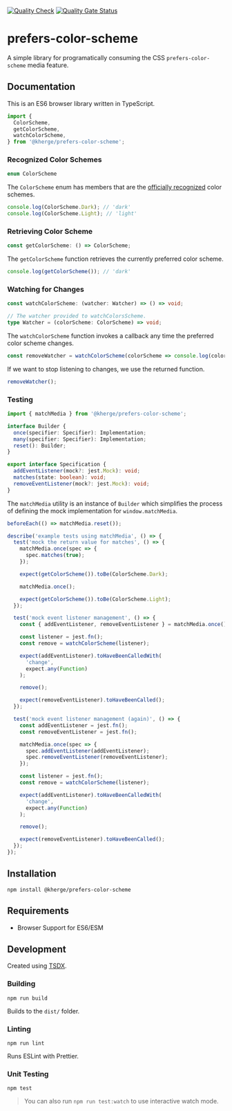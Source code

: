 [![Quality Check](https://github.com/kherge/js.prefers-color-scheme/actions/workflows/test.yml/badge.svg)](https://github.com/kherge/js.prefers-color-scheme/actions/workflows/test.yml)
[![Quality Gate Status](https://sonarcloud.io/api/project_badges/measure?project=kherge_js.prefers-color-scheme&metric=alert_status)](https://sonarcloud.io/dashboard?id=kherge_js.prefers-color-scheme)

# prefers-color-scheme

A simple library for programatically consuming the CSS `prefers-color-scheme` media feature.

## Documentation

This is an ES6 browser library written in TypeScript.

```ts
import {
  ColorScheme,
  getColorScheme,
  watchColorScheme,
} from '@kherge/prefers-color-scheme';
```

### Recognized Color Schemes

```ts
enum ColorScheme
```

The `ColorScheme` enum has members that are the [officially recognized][] color schemes.

```ts
console.log(ColorScheme.Dark); // 'dark'
console.log(ColorScheme.Light); // 'light'
```

[officially recognized]: https://developer.mozilla.org/en-US/docs/Web/CSS/@media/prefers-color-scheme#syntax

### Retrieving Color Scheme

```ts
const getColorScheme: () => ColorScheme;
```

The `getColorScheme` function retrieves the currently preferred color scheme.

```ts
console.log(getColorScheme()); // 'dark'
```

### Watching for Changes

```ts
const watchColorScheme: (watcher: Watcher) => () => void;

// The watcher provided to watchColorsScheme.
type Watcher = (colorScheme: ColorScheme) => void;
```

The `watchColorScheme` function invokes a callback any time the preferred color
scheme changes.

```ts
const removeWatcher = watchColorScheme(colorScheme => console.log(colorScheme));
```

If we want to stop listening to changes, we use the returned function.

```ts
removeWatcher();
```

### Testing

```ts
import { matchMedia } from '@kherge/prefers-color-scheme';

interface Builder {
  once(specifier: Specifier): Implementation;
  many(specifier: Specifier): Implementation;
  reset(): Builder;
}

export interface Specification {
  addEventListener(mock?: jest.Mock): void;
  matches(state: boolean): void;
  removeEventListener(mock?: jest.Mock): void;
}
```

The `matchMedia` utility is an instance of `Builder` which simplifies the process of defining
the mock implementation for `window.matchMedia`.

```ts
beforeEach(() => matchMedia.reset());

describe('example tests using matchMedia', () => {
  test('mock the return value for matches', () => {
    matchMedia.once(spec => {
      spec.matches(true);
    });

    expect(getColorScheme()).toBe(ColorScheme.Dark);

    matchMedia.once();

    expect(getColorScheme()).toBe(ColorScheme.Light);
  });

  test('mock event listener management', () => {
    const { addEventListener, removeEventListener } = matchMedia.once();

    const listener = jest.fn();
    const remove = watchColorScheme(listener);

    expect(addEventListener).toHaveBeenCalledWith(
      'change',
      expect.any(Function)
    );

    remove();

    expect(removeEventListener).toHaveBeenCalled();
  });

  test('mock event listener management (again)', () => {
    const addEventListener = jest.fn();
    const removeEventListener = jest.fn();

    matchMedia.once(spec => {
      spec.addEventListener(addEventListener);
      spec.removeEventListener(removeEventListener);
    });

    const listener = jest.fn();
    const remove = watchColorScheme(listener);

    expect(addEventListener).toHaveBeenCalledWith(
      'change',
      expect.any(Function)
    );

    remove();

    expect(removeEventListener).toHaveBeenCalled();
  });
});
```

## Installation

    npm install @kherge/prefers-color-scheme

## Requirements

- Browser Support for ES6/ESM

## Development

Created using [TSDX](https://tsdx.io/).

### Building

    npm run build

Builds to the `dist/` folder.

### Linting

    npm run lint

Runs ESLint with Prettier.

### Unit Testing

    npm test

> You can also run `npm run test:watch` to use interactive watch mode.
